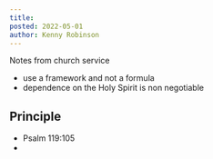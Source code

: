```yaml
---
title: 
posted: 2022-05-01
author: Kenny Robinson
--- 
```


Notes from church service

* use a framework and not a formula
* dependence on the Holy Spirit is non negotiable 


## Principle 

* Psalm 119:105
* 
